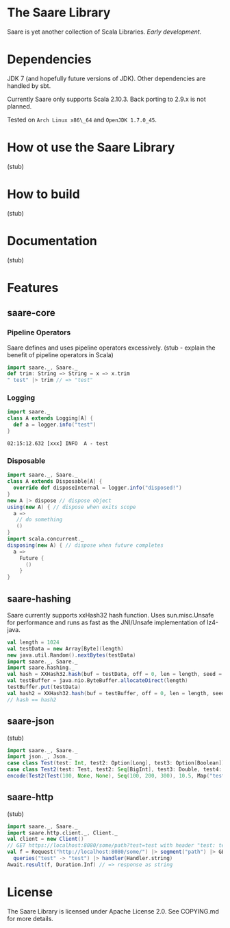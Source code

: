# The Saare Library

Saare is yet another collection of Scala Libraries.
*Early development.*

# Dependencies
JDK 7 (and hopefully future versions of JDK).
Other dependencies are handled by sbt.

Currently Saare only supports Scala 2.10.3.
Back porting to 2.9.x is not planned.

Tested on `Arch Linux x86\_64` and `OpenJDK 1.7.0_45`.

# How ot use the Saare Library

(stub)

# How to build

(stub)

# Documentation

(stub)

# Features

## saare-core

### Pipeline Operators
Saare defines and uses pipeline operators excessively.
(stub - explain the benefit of pipeline operators in Scala)
```scala
import saare._, Saare._
def trim: String => String = x => x.trim
" test" |> trim // => "test"
```

### Logging

```scala
import saare._
class A extends Logging[A] {
  def a = logger.info("test")
}
```
```
02:15:12.632 [xxx] INFO  A - test
```

### Disposable
```scala
import saare._, Saare._
class A extends Disposable[A] {
  override def disposeInternal = logger.info("disposed!")
}
new A |> dispose // dispose object
using(new A) { // dispose when exits scope
  a =>
   // do something
   ()
}
import scala.concurrent._
disposing(new A) { // dispose when future completes
  a =>
    Future {
      ()
    }
}
```

## saare-hashing
Saare currently supports xxHash32 hash function.
Uses sun.misc.Unsafe for performance and runs as fast as
the JNI/Unsafe implementation of lz4-java.

```scala
val length = 1024
val testData = new Array[Byte](length)
new java.util.Random().nextBytes(testData)
import saare._, Saare._
import saare.hashing._
val hash = XXHash32.hash(buf = testData, off = 0, len = length, seed = 0)
val testBuffer = java.nio.ByteBuffer.allocateDirect(length)
testBuffer.put(testData)
val hash2 = XXHash32.hash(buf = testBuffer, off = 0, len = length, seed = 0)
// hash == hash2
```

## saare-json
(stub)

```scala
import saare._, Saare._
import json._, Json._
case class Test(test: Int, test2: Option[Long], test3: Option[Boolean])
case class Test2(test: Test, test2: Seq[BigInt], test3: Double, test4: Map[String, BigDecimal])
encode(Test2(Test(100, None, None), Seq(100, 200, 300), 10.5, Map("test5" -> 100, "test6" -> 3.4))) // => {"test": {"test": 100}, "test2": [100, 200, 300], "test3": 10.5, "test4": { "test5" : 100, "test6" : 3.4} }
```

## saare-http
(stub)

```scala
import saare._, Saare._
import saare.http.client._, Client._
val client = new Client()
// GET https://localhost:8080/some/path?test=test with header "test: test"
val f = Request("http://localhost:8080/some/") |> segment("path") |> GET |> headers("test" -> "test") |> secure |>
  queries("test" -> "test") |> handler(Handler.string)
Await.result(f, Duration.Inf) // => response as string
```

# License
The Saare Library is licensed under Apache License 2.0.
See COPYING.md for more details.
